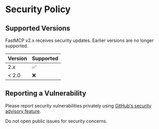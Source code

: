 # Security Policy

## Supported Versions

FastMCP v2.x receives security updates. Earlier versions are no longer supported.

| Version | Supported          |
| ------- | ------------------ |
| 2.x     | :white_check_mark: |
| < 2.0   | :x:                |

## Reporting a Vulnerability

Please report security vulnerabilities privately using [GitHub's security advisory feature](https://github.com/jlowin/fastmcp/security/advisories/new).

Do not open public issues for security concerns.
